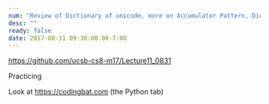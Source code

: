 ```yaml
---
num: "Review of Dictionary of unicode, more on Accumulator Pattern, Dictionaries"
desc: ""
ready: false
date: 2017-08-31 09:30:00.00-7:00
---
```


https://github.com/ucsb-cs8-m17/Lecture11_0831



Practicing

Look at https://codingbat.com (the Python tab)
